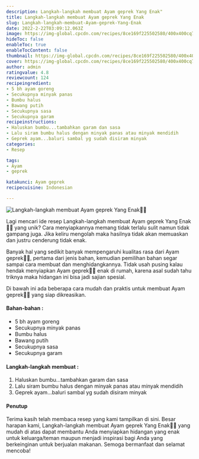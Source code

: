 ```yaml
---
description: Langkah-langkah membuat Ayam geprek Yang Enak"
title: Langkah-langkah membuat Ayam geprek Yang Enak
slug: Langkah-langkah-membuat-Ayam-geprek-Yang-Enak
date: 2022-2-22T03:09:12.063Z
image: https://img-global.cpcdn.com/recipes/8ce169f225502580/400x400cq70/photo.jpg
hideToc: false
enableToc: true
enableTocContent: false
thumbnail: https://img-global.cpcdn.com/recipes/8ce169f225502580/400x400cq70/photo.jpg
cover: https://img-global.cpcdn.com/recipes/8ce169f225502580/400x400cq70/photo.jpg
author: admin
ratingvalue: 4.8
reviewcount: 124
recipeingredient:
- 5 bh ayam goreng
- Secukupnya minyak panas
- Bumbu halus
- Bawang putih
- Secukupnya sasa
- Secukupnya garam
recipeinstructions:
- Haluskan bumbu...tambahkan garam dan sasa
- Lalu siram bumbu halus dengan minyak panas atau minyak mendidih
- Geprek ayam...baluri sambal yg sudah disiram minyak
categories:
- Resep

tags:
- Ayam
- geprek

katakunci: Ayam geprek
recipecuisine: Indonesian

---
```


![Langkah-langkah membuat Ayam geprek Yang Enak👩‍🍳](https://img-global.cpcdn.com/recipes/8ce169f225502580/400x400cq70/photo.jpg)

Lagi mencari ide resep Langkah-langkah membuat Ayam geprek Yang Enak👩‍🍳 yang unik? Cara menyiapkannya memang tidak terlalu sulit namun tidak gampang juga. Jika keliru mengolah maka hasilnya tidak akan memuaskan dan justru cenderung tidak enak.

Banyak hal yang sedikit banyak mempengaruhi kualitas rasa dari Ayam geprek👩‍🍳, pertama dari jenis bahan, kemudian pemilihan bahan segar sampai cara membuat dan menghidangkannya. Tidak usah pusing kalau hendak menyiapkan Ayam geprek👩‍🍳 enak di rumah, karena asal sudah tahu triknya maka hidangan ini bisa jadi sajian spesial.

Di bawah ini ada beberapa cara mudah dan praktis untuk membuat Ayam geprek👩‍🍳 yang siap dikreasikan.

<!--inarticleads1-->

#### Bahan-bahan :

- 5 bh ayam goreng
- Secukupnya minyak panas
- Bumbu halus
- Bawang putih
- Secukupnya sasa
- Secukupnya garam

<!--inarticleads2-->

#### Langkah-langkah membuat :

1. Haluskan bumbu...tambahkan garam dan sasa
1. Lalu siram bumbu halus dengan minyak panas atau minyak mendidih
1. Geprek ayam...baluri sambal yg sudah disiram minyak

#### Penutup

Terima kasih telah membaca resep yang kami tampilkan di sini. Besar harapan kami, Langkah-langkah membuat Ayam geprek Yang Enak👩‍🍳 yang mudah di atas dapat membantu Anda menyiapkan hidangan yang enak untuk keluarga/teman maupun menjadi inspirasi bagi Anda yang berkeinginan untuk berjualan makanan. Semoga bermanfaat dan selamat mencoba!